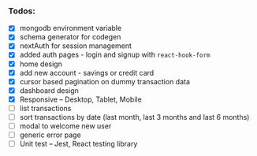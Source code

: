 ### Todos:

- [x] mongodb environment variable
- [x] schema generator for codegen
- [x] nextAuth for session management
- [x] added auth pages - login and signup with `react-hook-form`
- [x] home design
- [x] add new account - savings or credit card
- [x] cursor based pagination on dummy transaction data
- [x] dashboard design
- [x] Responsive – Desktop, Tablet, Mobile
- [ ] list transactions
- [ ] sort transactions by date (last month, last 3 months and last 6 months)
- [ ] modal to welcome new user
- [ ] generic error page
- [ ] Unit test – Jest, React testing library
